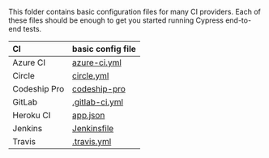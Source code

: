 This folder contains basic configuration files for many CI providers. Each of these files should be enough to get you started running Cypress end-to-end tests.

CI | basic config file
:--- | :---
Azure CI | [azure-ci.yml](azure-ci.yml)
Circle | [circle.yml](circle.yml)
Codeship Pro | [codeship-pro](codeship-pro)
GitLab | [.gitlab-ci.yml](.gitlab-ci.yml)
Heroku CI | [app.json](.app.json)
Jenkins | [Jenkinsfile](Jenkinsfile)
Travis | [.travis.yml](.travis.yml)
